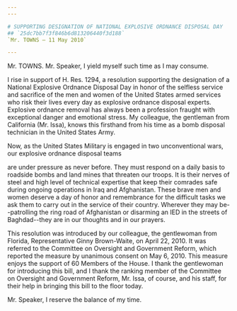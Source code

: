 ```yaml
---
---

# SUPPORTING DESIGNATION OF NATIONAL EXPLOSIVE ORDNANCE DISPOSAL DAY
## `25dc7bb7f3f846b6d813206440f3d188`
`Mr. TOWNS — 11 May 2010`

---
```



Mr. TOWNS. Mr. Speaker, I yield myself such time as I may consume.

I rise in support of H. Res. 1294, a resolution supporting the 
designation of a National Explosive Ordnance Disposal Day in honor of 
the selfless service and sacrifice of the men and women of the United 
States armed services who risk their lives every day as explosive 
ordnance disposal experts. Explosive ordnance removal has always been a 
profession fraught with exceptional danger and emotional stress. My 
colleague, the gentleman from California (Mr. Issa), knows this 
firsthand from his time as a bomb disposal technician in the United 
States Army.

Now, as the United States Military is engaged in two unconventional 
wars, our explosive ordnance disposal teams


are under pressure as never before. They must respond on a daily basis 
to roadside bombs and land mines that threaten our troops. It is their 
nerves of steel and high level of technical expertise that keep their 
comrades safe during ongoing operations in Iraq and Afghanistan. These 
brave men and women deserve a day of honor and remembrance for the 
difficult tasks we ask them to carry out in the service of their 
country. Wherever they may be--patrolling the ring road of Afghanistan 
or disarming an IED in the streets of Baghdad--they are in our thoughts 
and in our prayers.

This resolution was introduced by our colleague, the gentlewoman from 
Florida, Representative Ginny Brown-Waite, on April 22, 2010. It was 
referred to the Committee on Oversight and Government Reform, which 
reported the measure by unanimous consent on May 6, 2010. This measure 
enjoys the support of 60 Members of the House. I thank the gentlewoman 
for introducing this bill, and I thank the ranking member of the 
Committee on Oversight and Government Reform, Mr. Issa, of course, and 
his staff, for their help in bringing this bill to the floor today.

Mr. Speaker, I reserve the balance of my time.